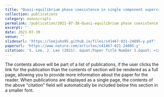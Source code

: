 ```yaml
---
title: "Quasi-equilibrium phase coexistence in single component supercritical fluids"
collection: publications
category: manuscripts
permalink: /publication/2021-07-30-Quasi-equilibrium phase coexistence in single component supercritical fluids
excerpt: ''
date: 2021-07-30
venue: ''
slidesurl: 'https://leejuho95.github.io/files/s41467-021-24895-y.pdf'
paperurl: 'https://www.nature.com/articles/s41467-021-24895-y'
citation: 'S. Lee, J. Lee (2021). &quot;Paper Title Number 1.&quot; <i>Nat. Commun.</i>. 12(4630).'
---
```


The contents above will be part of a list of publications, if the user clicks the link for the publication than the contents of section will be rendered as a full page, allowing you to provide more information about the paper for the reader. When publications are displayed as a single page, the contents of the above "citation" field will automatically be included below this section in a smaller font.

